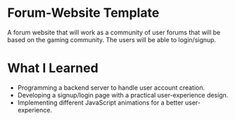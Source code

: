# Forum-Website Template
A forum website that will work as a community of user forums that will be based on the gaming community. The
users will be able to login/signup.

# What I Learned
* Programming a backend server to handle user account creation.
* Developing a signup/login page with a practical user-experience design.
* Implementing different JavaScript animations for a better user-experience.
